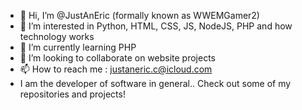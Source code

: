 - 👋 Hi, I’m @JustAnEric (formally known as WWEMGamer2)
- 👀 I’m interested in Python, HTML, CSS, JS, NodeJS, PHP and how technology works
- 🌱 I’m currently learning PHP
- 💞️ I’m looking to collaborate on website projects
- 📫 How to reach me : justaneric.c@icloud.com
- I am the developer of software in general.. Check out some of my repositories and projects!

<!---
WWEMGamer2/WWEMGamer2 is a ✨ special ✨ repository because its `README.md` (this file) appears on your GitHub profile.
You can click the Preview link to take a look at your changes.
--->
